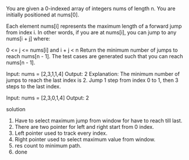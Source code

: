 You are given a 0-indexed array of integers nums of length n. You are initially positioned at nums[0].

Each element nums[i] represents the maximum length of a forward jump from index i. In other words, if you are at nums[i], you can jump to any nums[i + j] where:

0 <= j <= nums[i] and
i + j < n
Return the minimum number of jumps to reach nums[n - 1]. The test cases are generated such that you can reach nums[n - 1].


Input: nums = [2,3,1,1,4]
Output: 2
Explanation: The minimum number of jumps to reach the last index is 2. Jump 1 step from index 0 to 1, then 3 steps to the last index.


Input: nums = [2,3,0,1,4]
Output: 2

solution

1. Have to select maximum jump from window  for have to reach till last.
2. There are two pointer for left and right start from 0 index.
3. Left pointer used to track every index.
4. Right pointer used to select maximum value from window.
5. res count to minimum path.
6. done
